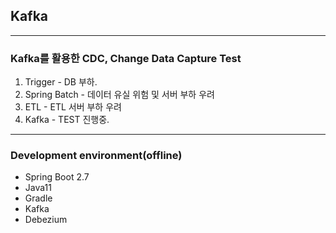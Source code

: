 ## Kafka

--------------------
### Kafka를 활용한 CDC, Change Data Capture Test
  1. Trigger - DB 부하.
  2. Spring Batch - 데이터 유실 위험 및 서버 부하 우려
  3. ETL - ETL 서버 부하 우려
  4. Kafka - TEST 진행중.

--------------------
### Development environment(offline)
  - Spring Boot 2.7
  - Java11
  - Gradle
  - Kafka
  - Debezium